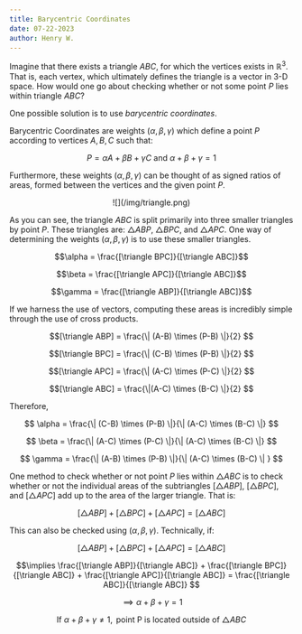 ```yaml
---
title: Barycentric Coordinates
date: 07-22-2023
author: Henry W.
---
```


Imagine that there exists a triangle $ABC$, for which the vertices exists in $\mathbb{R}^3$. That is, each vertex, which ultimately defines the triangle is a vector in 3-D space. How would one go about checking whether or not some point $P$ lies within triangle $ABC$?

One possible solution is to use *barycentric coordinates*.

Barycentric Coordinates are weights $(\alpha, \beta, \gamma)$ which define a point $P$ according to vertices $A, B, C$ such that: 

$$ P = \alpha A + \beta B + \gamma C \text { and } \alpha + \beta + \gamma = 1 $$

Furthermore, these weights $(\alpha, \beta, \gamma)$ can be thought of as signed ratios of areas, formed between the vertices and the given point $P$.

<center markdown="1">
![](/img/triangle.png)
</center>

As you can see, the triangle $ABC$ is split primarily into three smaller triangles by point $P$. These triangles are: $\triangle ABP$, $\triangle BPC$, and $\triangle APC$. One way of determining the weights $(\alpha, \beta, \gamma)$ is to use these smaller triangles.

$$\alpha = \frac{[\triangle BPC]}{[\triangle ABC]}$$

$$\beta = \frac{[\triangle APC]}{[\triangle ABC]}$$

$$\gamma = \frac{[\triangle ABP]}{[\triangle ABC]}$$

If we harness the use of vectors, computing these areas is incredibly simple through the use of cross products.

$$[\triangle ABP] = \frac{\| (A-B) \times (P-B) \|}{2} $$

$$[\triangle BPC] = \frac{\| (C-B) \times (P-B) \|}{2} $$

$$[\triangle APC] = \frac{\| (A-C) \times (P-C) \|}{2} $$

$$[\triangle ABC] = \frac{\|(A-C) \times (B-C) \|}{2} $$

Therefore,

$$ \alpha = \frac{\| (C-B) \times (P-B) \|}{\| (A-C) \times (B-C) \|} $$

$$ \beta = \frac{\| (A-C) \times (P-C) \|}{\| (A-C) \times (B-C) \|} $$

$$ \gamma = \frac{\| (A-B) \times (P-B) \|}{\| (A-C) \times (B-C) \| } $$

One method to check whether or not point $P$ lies within $\triangle ABC$ is to check whether or not the individual areas of the subtriangles $[\triangle ABP]$, $[\triangle BPC]$, and $[\triangle APC]$ add up to the area of the larger triangle. That is:

$$[\triangle ABP] + [\triangle BPC] + [\triangle APC] = [\triangle ABC] $$

This can also be checked using $(\alpha, \beta, \gamma)$. Technically, if:

$$[\triangle ABP] + [\triangle BPC] + [\triangle APC] = [\triangle ABC] $$

$$\implies \frac{[\triangle ABP]}{[\triangle ABC]} + \frac{[\triangle BPC]}{[\triangle ABC]} + \frac{[\triangle APC]}{[\triangle ABC]} = \frac{[\triangle ABC]}{[\triangle ABC]} $$

$$\implies \alpha + \beta + \gamma = 1$$

$$ \text{If } \alpha + \beta + \gamma \ne 1, \text{ point P is located outside of } \triangle ABC$$
